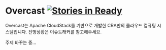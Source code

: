 Overcast [![Stories in Ready](https://badge.waffle.io/cra16/overcast.png?label=ready)](https://waffle.io/cra16/overcast)
================

Overcast는 Apache CloudStack를 기반으로 개발한 CRA만의 클라우드 컴퓨팅 시스템입니다. 진행상황은 이슈트래커를 참고해주세요.

주제 바꾸는 중...
